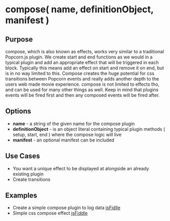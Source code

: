 # compose( name, definitionObject, manifest ) #

## Purpose ##

compose, which is also known as effects, works very similar to a traditional Popcorn.js plugin.  We create start and end functions as we would in a typical plugin and add an appropriate effect that will be triggered in each block.  Typically this means add an effect on start and remove it on end, but is in no way limited to this.  Compose creates the huge potential for css transitions between Popcorn events and really adds another depth to the users web made movie experience. compose is not limited to effects tho, and can be used for many other things as well.  Keep in mind that plugins events will be fired first and then any composed events will be fired after.

## Options ##

* **name** - a string of the given name for the compose plugin
* **definitionObject** -  is an object literal containing typical plugin methods ( setup, start, end ) where the compose logic will live
* **manifest** - an optional manifest can be included

## Use Cases ##

* You want a unique effect to be displayed at alongside an already existing plugin
* Create transitions

## Examples ##

* Create a simple compose plugin to log data [jsFidlle](http://jsfiddle.net/popcornjs/q4rWE/)
* Simple css compose effect [jsFiddle](http://jsfiddle.net/popcornjs/jHL9m/)
